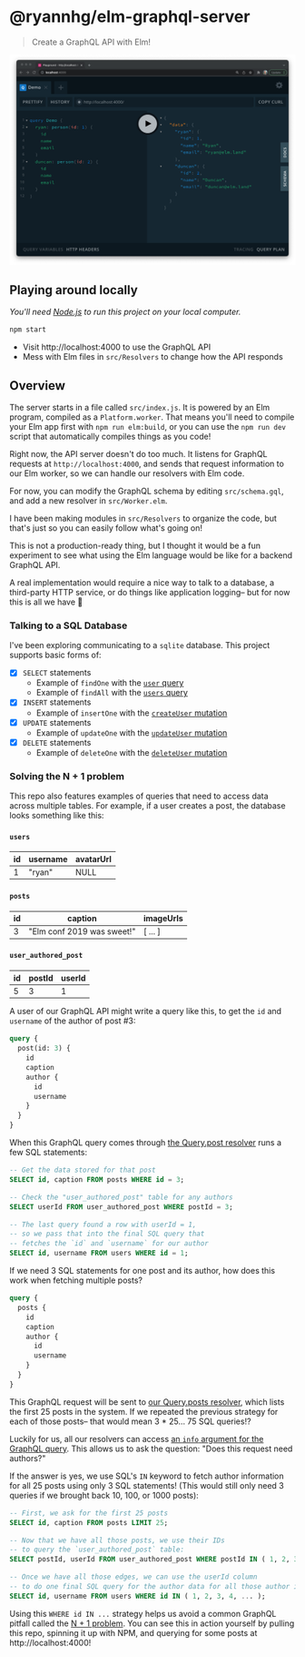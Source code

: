 # @ryannhg/elm-graphql-server
> Create a GraphQL API with Elm!

![A screenshot of a demo query in the GraphQL playground](./screenshot.png)

## Playing around locally

_You'll need [Node.js](https://nodejs.org) to run this project on your local computer._

```bash
npm start
```

- Visit http://localhost:4000 to use the GraphQL API
- Mess with Elm files in `src/Resolvers` to change how the API responds

## Overview

The server starts in a file called `src/index.js`. It is powered by an Elm program, compiled
as a `Platform.worker`. That means you'll need to compile your Elm app first with `npm run elm:build`, or you can use the `npm run dev` script that automatically compiles things as you code!

Right now, the API server doesn't do too much. It listens for GraphQL requests at `http://localhost:4000`, and sends that request information to our Elm worker, so we can handle our resolvers with Elm code.

For now, you can modify the GraphQL schema by editing `src/schema.gql`, and add a new resolver in `src/Worker.elm`.

I have been making modules in `src/Resolvers` to organize the code, but that's just so you can easily follow what's going on!

This is not a production-ready thing, but I thought it would be a fun experiment to see what using the Elm language would be like for a backend GraphQL API.

A real implementation would require a nice way to talk to a database, a third-party HTTP service, or do things like application logging– but for now this is all we have 🙂

### Talking to a SQL Database

I've been exploring communicating to a `sqlite` database. This project supports basic forms of:

- [x] `SELECT` statements
  - Example of `findOne` with the [`user` query](./src/Resolvers/Query/User.elm)
  - Example of `findAll` with the [`users` query](./src/Resolvers/Query/Users.elm)
- [x] `INSERT` statements
  - Example of `insertOne` with the [`createUser` mutation](./src/Resolvers/Mutation/CreateUser.elm)
- [x] `UPDATE` statements
  - Example of `updateOne` with the [`updateUser` mutation](./src/Resolvers/Mutation/UpdateUser.elm)
- [x] `DELETE` statements
  - Example of `deleteOne` with the [`deleteUser` mutation](./src/Resolvers/Mutation/DeleteUser.elm)

### Solving the N + 1 problem

This repo also features examples of queries that need to access data across multiple tables. For example, if a user creates a post, the database looks something like this:

#### `users`

id | username | avatarUrl
--- | --- | ---
1 | "ryan" | NULL

#### `posts`

id | caption | imageUrls
--- | --- | ---
3 | "Elm conf 2019 was sweet!" | [ ... ]


#### `user_authored_post`

id | postId | userId
--- | --- | ---
5 | 3 | 1

A user of our GraphQL API might write a query like this, to get the `id` and `username` of the author of post #3:

```graphql
query {
  post(id: 3) {
    id
    caption
    author {
      id
      username
    }
  }
}
```

When this GraphQL query comes through [the Query.post resolver](./src/Resolvers/Query/Post.elm) runs a few SQL statements:

```sql
-- Get the data stored for that post
SELECT id, caption FROM posts WHERE id = 3;
```

```sql
-- Check the "user_authored_post" table for any authors
SELECT userId FROM user_authored_post WHERE postId = 3;
```

```sql
-- The last query found a row with userId = 1,
-- so we pass that into the final SQL query that
-- fetches the `id` and `username` for our author
SELECT id, username FROM users WHERE id = 1;
```

If we need 3 SQL statements for one post and its author, how does this work when fetching multiple posts?

```graphql
query {
  posts {
    id
    caption
    author {
      id
      username
    }
  }
}
```

This GraphQL request will be sent to [our Query.posts resolver](./src/Resolvers/Query/Posts.elm), which lists the first 25 posts in the system. If we repeated the previous strategy for each of those posts– that would mean 3 * 25... 75 SQL queries!?

Luckily for us, all our resolvers can access [an `info` argument for the GraphQL query](https://graphql.org/learn/execution/#root-fields-resolvers). This allows us to ask the question: "Does this request need authors?"

If the answer is yes, we use SQL's `IN` keyword to fetch author information for all 25 posts using only 3 SQL statements! (This would still only need 3 queries if we brought back 10, 100, or 1000 posts):

```sql
-- First, we ask for the first 25 posts
SELECT id, caption FROM posts LIMIT 25;
```

```sql
-- Now that we have all those posts, we use their IDs 
-- to query the `user_authored_post` table:
SELECT postId, userId FROM user_authored_post WHERE postId IN ( 1, 2, 3, ... 25 );
```

```sql
-- Once we have all those edges, we can use the userId column
-- to do one final SQL query for the author data for all those author ids
SELECT id, username FROM users WHERE id IN ( 1, 2, 3, 4, ... );
```

Using this `WHERE id IN ...` strategy helps us avoid a common GraphQL pitfall called the [N + 1 problem](https://medium.com/the-marcy-lab-school/what-is-the-n-1-problem-in-graphql-dd4921cb3c1a). You can see this in action yourself by pulling this repo, spinning it up with NPM, and querying for some posts at http://localhost:4000!
